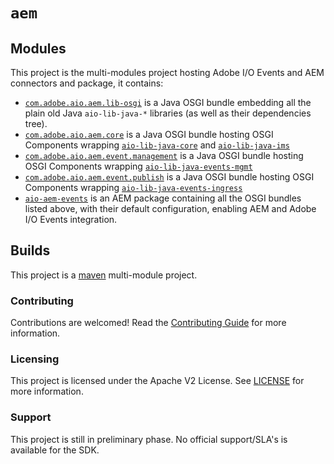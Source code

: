 # `aem`

## Modules

This project is the multi-modules project hosting Adobe I/O Events and AEM connectors and package, it contains:

* [`com.adobe.aio.aem.lib-osgi`](./lib_osgi) is a Java OSGI bundle embedding all the plain old Java `aio-lib-java-*` libraries (as well as their dependencies tree).
* [`com.adobe.aio.aem.core`](./core_aem) is a Java OSGI bundle hosting OSGI Components wrapping [`aio-lib-java-core`](../core) and [`aio-lib-java-ims`](../ims)
* [`com.adobe.aio.aem.event.management`](./events_mgmt_aem) is a Java OSGI bundle hosting OSGI Components wrapping [`aio-lib-java-events-mgmt`](../events_mgmt_aem)
* [`com.adobe.aio.aem.event.publish`](./events_ingress_aem) is a Java OSGI bundle hosting OSGI Components  wrapping [`aio-lib-java-events-ingress`](../events_ingress)
* [`aio-aem-events`](./aio-aem-events) is an AEM package containing all the OSGI bundles listed above, with their default configuration, enabling AEM and Adobe I/O Events integration.

## Builds

This project is a [maven](https://maven.apache.org/) multi-module project.

### Contributing

Contributions are welcomed! Read the [Contributing Guide](./.github/CONTRIBUTING.md) for more information.

### Licensing

This project is licensed under the Apache V2 License. See [LICENSE](LICENSE.md) for more information.

### Support

This project is still in preliminary phase. No official support/SLA's is available for the SDK. 
